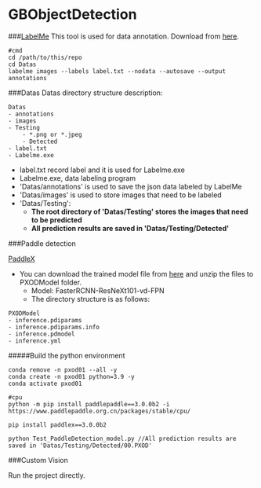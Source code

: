 # GBObjectDetection

###[LabelMe](https://github.com/wkentaro/labelme)
This tool is used for data annotation.
Download from [here](https://objects.githubusercontent.com/github-production-release-asset-2e65be/58374888/9a028538-c566-4b48-a9d9-a66fd43015b8?X-Amz-Algorithm=AWS4-HMAC-SHA256&X-Amz-Credential=releaseassetproduction%2F20250126%2Fus-east-1%2Fs3%2Faws4_request&X-Amz-Date=20250126T093140Z&X-Amz-Expires=300&X-Amz-Signature=3a4afd2c484b0c951434fcfcbdecb0d1c3c8f25161e7e023c820e32edc2d98cd&X-Amz-SignedHeaders=host&response-content-disposition=attachment%3B%20filename%3DLabelme.exe&response-content-type=application%2Foctet-stream).
```
#cmd
cd /path/to/this/repo
cd Datas
labelme images --labels label.txt --nodata --autosave --output annotations

```
###Datas
Datas directory structure description:
```
Datas
- annotations
- images
- Testing
    - *.png or *.jpeg
    - Detected
- label.txt
- Labelme.exe
```
- label.txt record label and it is used for Labelme.exe
- Labelme.exe, data labeling program
- 'Datas/annotations' is used to save the json data labeled by LabelMe
- 'Datas/images' is used to store images that need to be labeled
- 'Datas/Testing': 
    - **The root directory of 'Datas/Testing' stores the images that need to be predicted**
    - **All prediction results are saved in 'Datas/Testing/Detected'**

###Paddle detection

[PaddleX](https://github.com/PaddlePaddle/PaddleX)

- You can download the trained model file from [here](https://ms.portal.azure.com/#view/Microsoft_Azure_Storage/ContainerMenuBlade/~/overview/storageAccountId/%2Fsubscriptions%2F75e2804f-801a-4a5e-9985-c3246b4e1a04%2FresourceGroups%2FTestFeature%2Fproviders%2FMicrosoft.Storage%2FstorageAccounts%2Fweininggen2forcodectlto/path/gb18030/etag/%220x8DCF4B9E927882A%22/defaultEncryptionScope/%24account-encryption-key/denyEncryptionScopeOverride~/false/defaultId//publicAccessVal/None) and unzip the files to PXODModel folder.
    - Model: FasterRCNN-ResNeXt101-vd-FPN
    - The directory structure is as follows:
```
PXODModel
- inference.pdiparams
- inference.pdiparams.info
- inference.pdmodel
- inference.yml
```
        

#####Build the python environment
```
conda remove -n pxod01 --all -y
conda create -n pxod01 python=3.9 -y
conda activate pxod01

#cpu
python -m pip install paddlepaddle==3.0.0b2 -i https://www.paddlepaddle.org.cn/packages/stable/cpu/

pip install paddlex==3.0.0b2

python Test_PaddleDetection_model.py //All prediction results are saved in 'Datas/Testing/Detected/00.PXOD'

```

###Custom Vision

Run the project directly.











